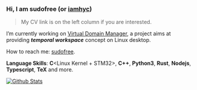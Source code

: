 ### Hi, I am sudofree (or <u>iamhyc</u>)
> My CV link is on the left column if you are interested.

I’m currently working on [Virtual Domain Manager](https://github.com/VDM-Maintainer-Group/virtual-domain-manager),
a project aims at providing _**temporal workspace**_ concept on Linux desktop.

How to reach me: [sudofree](mailto:sudofree__at__163_com).

**Language Skills**: **C**<Linux Kernel + STM32>, **C++**, **Python3**, **Rust**, **Nodejs**, **Typescript**, **TeX** and more.

[![Github Stats](https://github-readme-stats.vercel.app/api?username=iamhyc&bg_color=0D1117&text_color=FFFFFF&count_private=true&show_icons=true&hide_border=true&include_all_commits=true)](https://github.com/iamhyc)

